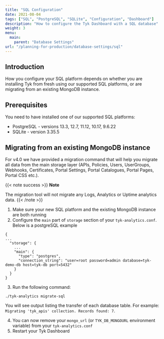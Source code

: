 ```yaml
---
title: "SQL Configuration"
date: 2021-08-04
tags: ["SQL", "PostgreSQL", "SQLite", "Configuration", "Dashboard"]
description: "How to configure the Tyk Dashboard with a SQL database"
weight: 3
menu:
  main:
    parent: "Database Settings"
url: "/planning-for-production/database-settings/sql"
---
```


## Introduction

How you configure your SQL platform depends on whether you are installing Tyk from fresh using our supported SQL platforms, or are migrating from an existing MongoDB instance.

## Prerequisites

You need to have installed one of our supported SQL platforms:

* PostgreSQL - versions 13.3, 12.7, 11.12, 10.17, 9.6.22
* SQLite - version 3.35.5

## Migrating from an existing MongoDB instance

For v4.0 we have provided a migration command that will help you migrate all data from the main storage layer (APIs, Policies, Users, UserGroups, Webhooks, Certificates, Portal Settings, Portal Catalogues, Portal Pages, Portal CSS etc.).

{{< note success >}}
**Note**  

The migration tool will not migrate any Logs, Analytics or Uptime analytics data.
{{< /note >}}

1. Make sure your new SQL platform and the existing MongoDB instance are both running
2. Configure the `main` part of  `storage` section of your `tyk-analytics.conf`. Below is a postgreSQL example

```
{
...
  "storage": {
    ...
    "main": {
      "type": "postgres",
      "connection_string": "user=root password=admin database=tyk-demo-db host=tyk-db port=5432"
    }
  }
} 
```
3. Run the following command:

```{copy.Wrapper}
./tyk-analytics migrate-sql
```
You will see output listing the transfer of each database table. For example: `Migrating 'tyk_apis' collection. Records found: 7`.

4. You can now remove your `mongo_url` (or `TYK_DB_MONGOURL` environment variable) from your `tyk-analytics.conf`
5. Restart your Tyk Dashboard
